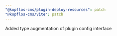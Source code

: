 ```yaml
---
"@kopflos-cms/plugin-deploy-resources": patch
"@kopflos-cms/vite": patch
---
```


Added type augmentation of plugin config interface
